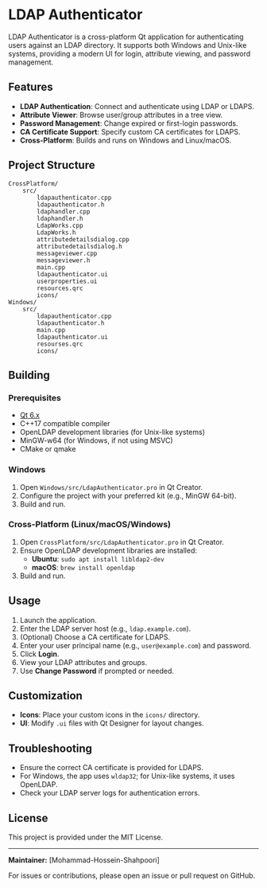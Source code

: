 # LDAP Authenticator

LDAP Authenticator is a cross-platform Qt application for authenticating users against an LDAP directory. It supports both Windows and Unix-like systems, providing a modern UI for login, attribute viewing, and password management.

## Features

- **LDAP Authentication**: Connect and authenticate using LDAP or LDAPS.
- **Attribute Viewer**: Browse user/group attributes in a tree view.
- **Password Management**: Change expired or first-login passwords.
- **CA Certificate Support**: Specify custom CA certificates for LDAPS.
- **Cross-Platform**: Builds and runs on Windows and Linux/macOS.

## Project Structure

```plaintext
CrossPlatform/
    src/
        ldapauthenticator.cpp
        ldapauthenticator.h
        ldaphandler.cpp
        ldaphandler.h
        LdapWorks.cpp
        LdapWorks.h
        attributedetailsdialog.cpp
        attributedetailsdialog.h
        messageviewer.cpp
        messageviewer.h
        main.cpp
        ldapauthenticator.ui
        userproperties.ui
        resources.qrc
        icons/
Windows/
    src/
        ldapauthenticator.cpp
        ldapauthenticator.h
        main.cpp
        ldapauthenticator.ui
        resourses.qrc
        icons/
```

## Building

### Prerequisites

- [Qt 6.x](https://www.qt.io/download)
- C++17 compatible compiler
- OpenLDAP development libraries (for Unix-like systems)
- MinGW-w64 (for Windows, if not using MSVC)
- CMake or qmake

### Windows

1. Open `Windows/src/LdapAuthenticator.pro` in Qt Creator.
2. Configure the project with your preferred kit (e.g., MinGW 64-bit).
3. Build and run.

### Cross-Platform (Linux/macOS/Windows)

1. Open `CrossPlatform/src/LdapAuthenticator.pro` in Qt Creator.
2. Ensure OpenLDAP development libraries are installed:
   - **Ubuntu**: `sudo apt install libldap2-dev`
   - **macOS**: `brew install openldap`
3. Build and run.

## Usage

1. Launch the application.
2. Enter the LDAP server host (e.g., `ldap.example.com`).
3. (Optional) Choose a CA certificate for LDAPS.
4. Enter your user principal name (e.g., `user@example.com`) and password.
5. Click **Login**.
6. View your LDAP attributes and groups.
7. Use **Change Password** if prompted or needed.

## Customization

- **Icons**: Place your custom icons in the `icons/` directory.
- **UI**: Modify `.ui` files with Qt Designer for layout changes.

## Troubleshooting

- Ensure the correct CA certificate is provided for LDAPS.
- For Windows, the app uses `wldap32`; for Unix-like systems, it uses OpenLDAP.
- Check your LDAP server logs for authentication errors.

## License

This project is provided under the MIT License.

---

**Maintainer:** [Mohammad-Hossein-Shahpoori]

For issues or contributions, please open an issue or pull request on GitHub.
